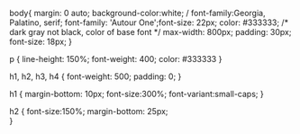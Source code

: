 body{
    margin: 0 auto;
    background-color:white;
 /   font-family:Georgia, Palatino, serif;
    font-family: 'Autour One';font-size: 22px;
    color: #333333; /* dark gray not black, color of base font */
    max-width: 800px;
    padding: 30px;
    font-size: 18px;
}


p   {
    line-height: 150%;
    font-weight: 400;
     color: #333333
}

h1, h2, h3, h4 {
    font-weight: 500;
    padding: 0;
}

h1 {
    margin-bottom: 10px;
    font-size:300%;
    font-variant:small-caps;
}

h2 {
    font-size:150%;
    margin-bottom: 25px;	
}



